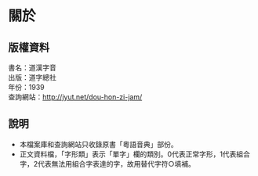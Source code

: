 關於
====

版權資料
--------
書名：道漢字音 <br>
出版：道字總社 <br>
年份：1939 <br>
查詢網站：http://jyut.net/dou-hon-zi-jam/

說明
----
* 本檔案庫和查詢網站只收錄原書「粵語音典」部份。
* 正文資料檔，「字形類」表示「單字」欄的類別。0代表正常字形，1代表組合字，2代表無法用組合字表達的字，故用替代字符○填補。